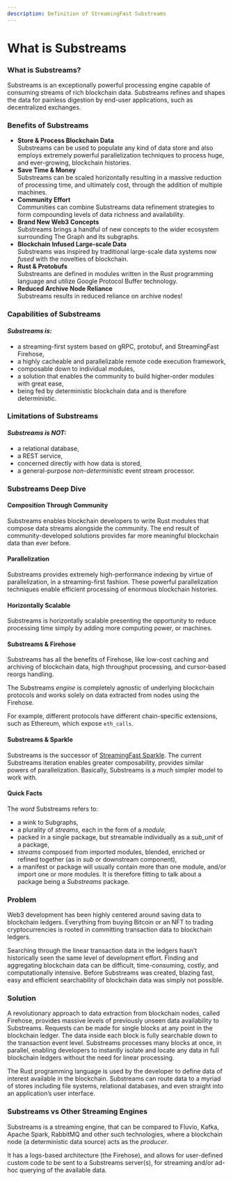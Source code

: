 ```yaml
---
description: Definition of StreamingFast Substreams
---
```


# What is Substreams

### What is Substreams?

Substreams is an exceptionally powerful processing engine capable of consuming streams of rich blockchain data. Substreams refines and shapes the data for painless digestion by end-user applications, such as decentralized exchanges.

### Benefits of Substreams

* **Store & Process Blockchain Data**\
  Substreams can be used to populate any kind of data store and also employs extremely powerful parallelization techniques to process huge, and ever-growing, blockchain histories.
* **Save Time & Money**\
  Substreams can be scaled horizontally resulting in a massive reduction of processing time, and ultimately cost, through the addition of multiple machines.
* **Community Effort**\
  Communities can combine Substreams data refinement strategies to form compounding levels of data richness and availability.
* **Brand New Web3 Concepts**\
  Substreams brings a handful of new concepts to the wider ecosystem surrounding The Graph and its subgraphs.&#x20;
* **Blockchain Infused Large-scale Data**\
  Substreams was inspired by traditional large-scale data systems now _fused_ with the novelties of blockchain.
* **Rust & Protobufs**\
  Substreams are defined in modules written in the Rust programming language and utilize Google Protocol Buffer technology.
* **Reduced Archive Node Reliance**\
  Substreams results in reduced reliance on archive nodes!

### Capabilities of Substreams

#### _Substreams **is:**_

* a streaming-first system based on gRPC, protobuf, and StreamingFast Firehose,
* a highly cacheable and parallelizable remote code execution framework,&#x20;
* composable down to individual modules,
* a solution that enables the community to build higher-order modules with great ease,
* being fed by deterministic blockchain data and is therefore deterministic.

### Limitations of Substreams

#### _Substreams is **NOT:**_

* a relational database,
* a REST service,
* concerned directly with how data is stored,
* a general-purpose _non-deterministic_ event stream processor.

### **Substreams Deep Dive**

#### Composition Through Community

Substreams enables blockchain developers to write Rust modules that compose data streams alongside the community. The end result of community-developed solutions provides far more meaningful blockchain data than ever before.

#### Parallelization

Substreams provides extremely high-performance indexing by virtue of parallelization, in a streaming-first fashion. These powerful parallelization techniques enable efficient processing of enormous blockchain histories.

#### Horizontally Scalable&#x20;

Substreams is horizontally scalable presenting the opportunity to reduce processing time simply by adding more computing power, or machines.

#### Substreams & Firehose

Substreams has all the benefits of Firehose, like low-cost caching and archiving of blockchain data, high throughput processing, and cursor-based reorgs handling.

The Substreams _engine_ is completely agnostic of underlying blockchain protocols and works solely on data extracted from nodes using the Firehose.&#x20;

For example, different protocols have different chain-specific extensions, such as Ethereum, which expose `eth_calls`.

#### Substreams & Sparkle

Substreams is the successor of [StreamingFast Sparkle](https://github.com/streamingfast/sparkle). The current Substreams iteration enables greater composability, provides similar powers of parallelization. Basically, Substreams is a _much_ simpler model to work with.

#### Quick Facts

The _word_ Substreams refers to:

* a wink to Subgraphs,
* a plurality of _streams_, each in the form of a _module,_
* packed in a single package, but streamable individually as a _sub_unit_ of a package,
* _streams_ composed from imported modules, blended, enriched or refined together (as in _sub_ or downstream component),
* a manifest or package will usually contain more than one module, and/or import one or more modules. It is therefore fitting to talk about a package being a _Substreams_ package.

### Problem

Web3 development has been highly centered around saving data to blockchain ledgers. Everything from buying Bitcoin or an NFT to trading cryptocurrencies is rooted in committing transaction data to blockchain ledgers.

Searching through the linear transaction data in the ledgers hasn’t historically seen the same level of development effort. Finding and aggregating blockchain data can be difficult, time-consuming, costly, and computationally intensive. Before Substreams was created, blazing fast, easy and efficient searchability of blockchain data was simply not possible.&#x20;

### Solution

A revolutionary approach to data extraction from blockchain nodes, called Firehose, provides massive levels of previously unseen data availability to Substreams. Requests can be made for single blocks at any point in the blockchain ledger. The data inside each block is fully searchable down to the transaction event level. Substreams processes many blocks at once, in parallel, enabling developers to instantly isolate and locate any data in full blockchain ledgers without the need for linear processing.

The Rust programming language is used by the developer to define data of interest available in the blockchain. Substreams can route data to a myriad of stores including file systems, relational databases, and even straight into an application’s user interface.

### Substreams vs Other Streaming Engines

Substreams is a streaming engine, that can be compared to Fluvio, Kafka, Apache Spark, RabbitMQ and other such technologies, where a blockchain node (a deterministic data source) acts as the _producer_.

It has a logs-based architecture (the Firehose), and allows for user-defined custom code to be sent to a Substreams server(s), for streaming and/or ad-hoc querying of the available data.

